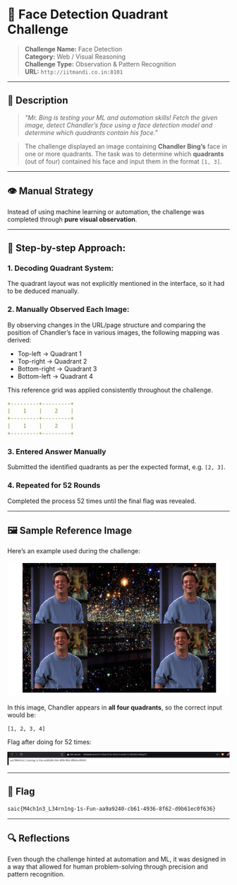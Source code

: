 # 📸 Face Detection Quadrant Challenge

> **Challenge Name:** Face Detection  
> **Category:** Web / Visual Reasoning  
> **Challenge Type:** Observation & Pattern Recognition  
> **URL:** ```http://iitmandi.co.in:8101```  

---

## 📜 Description

> *"Mr. Bing is testing your ML and automation skills! Fetch the given image, detect Chandler’s face using a face detection model and determine which quadrants contain his face."*

> The challenge displayed an image containing **Chandler Bing’s** face in one or more quadrants. The task was to determine which **quadrants** (out of four) contained his face and input them in the format `[1, 3]`.

---

## 👁️ Manual Strategy

Instead of using machine learning or automation, the challenge was completed through **pure visual observation**.

---

## 📝 Step-by-step Approach:

### 1. Decoding Quadrant System:

The quadrant layout was not explicitly mentioned in the interface, so it had to be deduced manually.

### 2. Manually Observed Each Image:

By observing changes in the URL/page structure and comparing the position of Chandler’s face in various images, the following mapping was derived:
- Top-left → Quadrant 1
- Top-right → Quadrant 2
- Bottom-right → Quadrant 3
- Bottom-left → Quadrant 4

This reference grid was applied consistently throughout the challenge.

```yaml
+---------+---------+  
|    1    |    2    |   
+---------+---------+  
|    1    |    2    |  
+---------+---------+  
```

### 3. Entered Answer Manually  
   
Submitted the identified quadrants as per the expected format, e.g. `[2, 3]`.

### 4. Repeated for 52 Rounds  
   
Completed the process 52 times until the final flag was revealed.

---

## 🖼️ Sample Reference Image

Here’s an example used during the challenge:

![Chandler Quadrants](images/face_detection.webp)

In this image, Chandler appears in **all four quadrants**, so the correct input would be:

```text
[1, 2, 3, 4]
```

Flag after doing for 52 times:

![Flag](images/face_detection_flag.webp)

---

## 🏁 Flag
```css
saic{M4ch1n3_L34rn1ng-1s-Fun-aa9a9240-cb61-4936-8f62-d9b61ec0f636}
```

---

## 🔍 Reflections
Even though the challenge hinted at automation and ML, it was designed in a way that allowed for human problem-solving through precision and pattern recognition.

